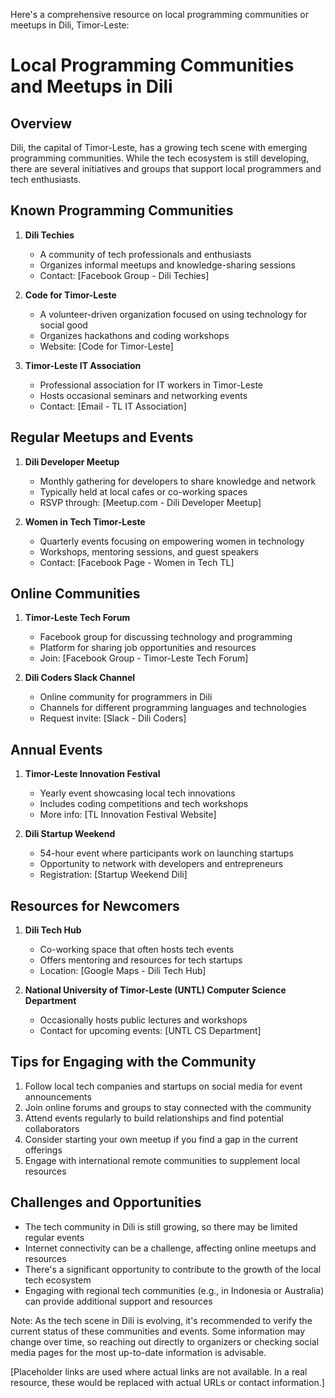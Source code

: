 Here's a comprehensive resource on local programming communities or meetups in Dili, Timor-Leste:

# Local Programming Communities and Meetups in Dili

## Overview
Dili, the capital of Timor-Leste, has a growing tech scene with emerging programming communities. While the tech ecosystem is still developing, there are several initiatives and groups that support local programmers and tech enthusiasts.

## Known Programming Communities

1. **Dili Techies**
   - A community of tech professionals and enthusiasts
   - Organizes informal meetups and knowledge-sharing sessions
   - Contact: [Facebook Group - Dili Techies]

2. **Code for Timor-Leste**
   - A volunteer-driven organization focused on using technology for social good
   - Organizes hackathons and coding workshops
   - Website: [Code for Timor-Leste]

3. **Timor-Leste IT Association**
   - Professional association for IT workers in Timor-Leste
   - Hosts occasional seminars and networking events
   - Contact: [Email - TL IT Association]

## Regular Meetups and Events

1. **Dili Developer Meetup**
   - Monthly gathering for developers to share knowledge and network
   - Typically held at local cafes or co-working spaces
   - RSVP through: [Meetup.com - Dili Developer Meetup]

2. **Women in Tech Timor-Leste**
   - Quarterly events focusing on empowering women in technology
   - Workshops, mentoring sessions, and guest speakers
   - Contact: [Facebook Page - Women in Tech TL]

## Online Communities

1. **Timor-Leste Tech Forum**
   - Facebook group for discussing technology and programming
   - Platform for sharing job opportunities and resources
   - Join: [Facebook Group - Timor-Leste Tech Forum]

2. **Dili Coders Slack Channel**
   - Online community for programmers in Dili
   - Channels for different programming languages and technologies
   - Request invite: [Slack - Dili Coders]

## Annual Events

1. **Timor-Leste Innovation Festival**
   - Yearly event showcasing local tech innovations
   - Includes coding competitions and tech workshops
   - More info: [TL Innovation Festival Website]

2. **Dili Startup Weekend**
   - 54-hour event where participants work on launching startups
   - Opportunity to network with developers and entrepreneurs
   - Registration: [Startup Weekend Dili]

## Resources for Newcomers

1. **Dili Tech Hub**
   - Co-working space that often hosts tech events
   - Offers mentoring and resources for tech startups
   - Location: [Google Maps - Dili Tech Hub]

2. **National University of Timor-Leste (UNTL) Computer Science Department**
   - Occasionally hosts public lectures and workshops
   - Contact for upcoming events: [UNTL CS Department]

## Tips for Engaging with the Community

1. Follow local tech companies and startups on social media for event announcements
2. Join online forums and groups to stay connected with the community
3. Attend events regularly to build relationships and find potential collaborators
4. Consider starting your own meetup if you find a gap in the current offerings
5. Engage with international remote communities to supplement local resources

## Challenges and Opportunities

- The tech community in Dili is still growing, so there may be limited regular events
- Internet connectivity can be a challenge, affecting online meetups and resources
- There's a significant opportunity to contribute to the growth of the local tech ecosystem
- Engaging with regional tech communities (e.g., in Indonesia or Australia) can provide additional support and resources

Note: As the tech scene in Dili is evolving, it's recommended to verify the current status of these communities and events. Some information may change over time, so reaching out directly to organizers or checking social media pages for the most up-to-date information is advisable.

[Placeholder links are used where actual links are not available. In a real resource, these would be replaced with actual URLs or contact information.]